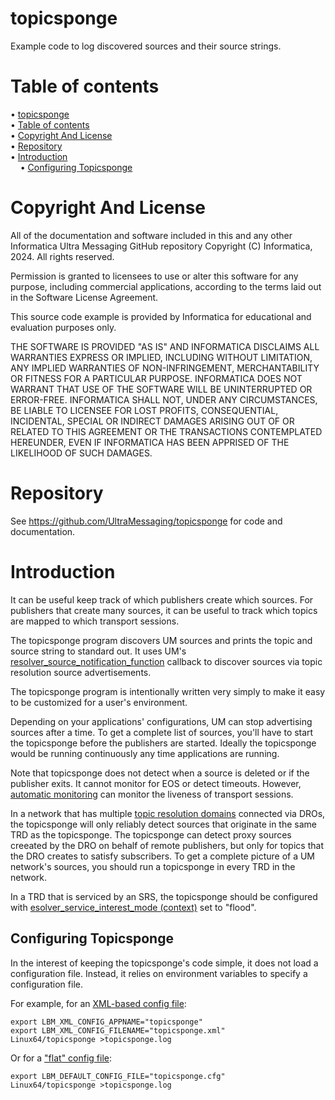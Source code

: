 # topicsponge

Example code to log discovered sources and their source strings.

# Table of contents

<!-- mdtoc-start -->
&bull; [topicsponge](#topicsponge)  
&bull; [Table of contents](#table-of-contents)  
&bull; [Copyright And License](#copyright-and-license)  
&bull; [Repository](#repository)  
&bull; [Introduction](#introduction)  
&nbsp;&nbsp;&nbsp;&nbsp;&bull; [Configuring Topicsponge](#configuring-topicsponge)  
<!-- TOC created by '/home/sford/bin/mdtoc.pl README.md' (see https://github.com/fordsfords/mdtoc) -->
<!-- mdtoc-end -->

# Copyright And License

All of the documentation and software included in this and any
other Informatica Ultra Messaging GitHub repository
Copyright (C) Informatica, 2024. All rights reserved.

Permission is granted to licensees to use
or alter this software for any purpose, including commercial applications,
according to the terms laid out in the Software License Agreement.

This source code example is provided by Informatica for educational
and evaluation purposes only.

THE SOFTWARE IS PROVIDED "AS IS" AND INFORMATICA DISCLAIMS ALL WARRANTIES
EXPRESS OR IMPLIED, INCLUDING WITHOUT LIMITATION, ANY IMPLIED WARRANTIES OF
NON-INFRINGEMENT, MERCHANTABILITY OR FITNESS FOR A PARTICULAR
PURPOSE.  INFORMATICA DOES NOT WARRANT THAT USE OF THE SOFTWARE WILL BE
UNINTERRUPTED OR ERROR-FREE.  INFORMATICA SHALL NOT, UNDER ANY CIRCUMSTANCES,
BE LIABLE TO LICENSEE FOR LOST PROFITS, CONSEQUENTIAL, INCIDENTAL, SPECIAL OR
INDIRECT DAMAGES ARISING OUT OF OR RELATED TO THIS AGREEMENT OR THE
TRANSACTIONS CONTEMPLATED HEREUNDER, EVEN IF INFORMATICA HAS BEEN APPRISED OF
THE LIKELIHOOD OF SUCH DAMAGES.

# Repository

See https://github.com/UltraMessaging/topicsponge for code and documentation.

# Introduction

It can be useful keep track of which publishers create which sources.
For publishers that create many sources, it can be useful to track which
topics are mapped to which transport sessions.

The topicsponge program discovers UM sources and prints
the topic and source string to standard out.
It uses UM's
[resolver_source_notification_function](https://ultramessaging.github.io/currdoc/doc/Config/grpmajoroptions.html#resolversourcenotificationfunctioncontext)
callback to discover sources via topic resolution source advertisements.

The topicsponge program is intentionally written very simply to make it
easy to be customized for a user's environment.

Depending on your applications' configurations,
UM can stop advertising sources after a time.
To get a complete list of sources,
you'll have to start the topicsponge before the publishers are started.
Ideally the topicsponge would be running continuously any time
applications are running.

Note that topicsponge does not detect when a source is deleted or
if the publisher exits.
It cannot monitor for EOS or detect timeouts.
However,
[automatic monitoring](https://ultramessaging.github.io/currdoc/doc/Operations/monitoring.html#automaticmonitoring)
can monitor the liveness of transport sessions.

In a network that has multiple
[topic resolution domains](https://ultramessaging.github.io/currdoc/doc/Design/fundamentalconcepts.html#topicresolutiondomain)
connected via DROs,
the topicsponge will only reliably detect sources that originate in the same
TRD as the topicsponge.
The topicsponge can detect proxy sources creeated by the DRO on behalf of
remote publishers, but only for topics that the DRO creates to satisfy
subscribers.
To get a complete picture of a UM network's sources,
you should run a topicsponge in every TRD in the network.

In a TRD that is serviced by an SRS,
the topicsponge should be configured with
[esolver_service_interest_mode (context)](https://ultramessaging.github.io/currdoc/doc/Config/grptcpbasedresolveroperation.html#resolverserviceinterestmodecontext)
set to "flood".

## Configuring Topicsponge

In the interest of keeping the topicsponge's code simple,
it does not load a configuration file.
Instead, it relies on environment variables to specify a configuration file.

For example, for an
[XML-based config file](https://ultramessaging.github.io/currdoc/doc/Config/xmlconfigurationfiles.html):
````
export LBM_XML_CONFIG_APPNAME="topicsponge"
export LBM_XML_CONFIG_FILENAME="topicsponge.xml"
Linux64/topicsponge >topicsponge.log
````

Or for a ["flat" config file](https://ultramessaging.github.io/currdoc/doc/Config/plaintextconfigurationfiles.html):
````
export LBM_DEFAULT_CONFIG_FILE="topicsponge.cfg"
Linux64/topicsponge >topicsponge.log
````
